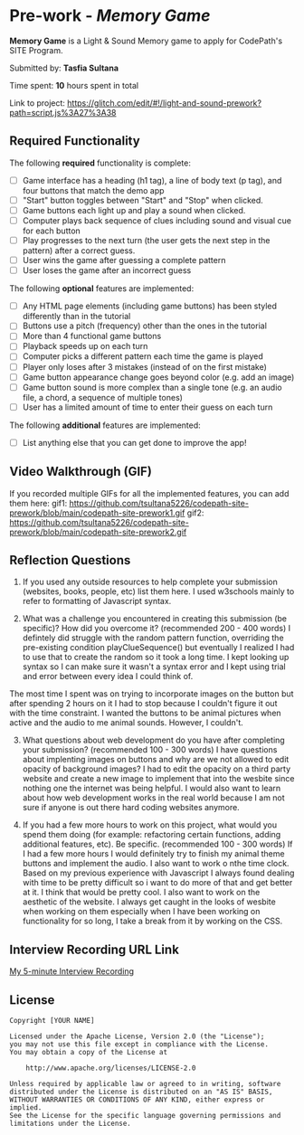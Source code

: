 # Pre-work - *Memory Game*

**Memory Game** is a Light & Sound Memory game to apply for CodePath's SITE Program. 

Submitted by: **Tasfia Sultana**

Time spent: **10** hours spent in total

Link to project: https://glitch.com/edit/#!/light-and-sound-prework?path=script.js%3A27%3A38

## Required Functionality

The following **required** functionality is complete:

* [ ] Game interface has a heading (h1 tag), a line of body text (p tag), and four buttons that match the demo app
* [ ] "Start" button toggles between "Start" and "Stop" when clicked. 
* [ ] Game buttons each light up and play a sound when clicked. 
* [ ] Computer plays back sequence of clues including sound and visual cue for each button
* [ ] Play progresses to the next turn (the user gets the next step in the pattern) after a correct guess. 
* [ ] User wins the game after guessing a complete pattern
* [ ] User loses the game after an incorrect guess

The following **optional** features are implemented:

* [ ] Any HTML page elements (including game buttons) has been styled differently than in the tutorial
* [ ] Buttons use a pitch (frequency) other than the ones in the tutorial
* [ ] More than 4 functional game buttons
* [ ] Playback speeds up on each turn
* [ ] Computer picks a different pattern each time the game is played
* [ ] Player only loses after 3 mistakes (instead of on the first mistake)
* [ ] Game button appearance change goes beyond color (e.g. add an image)
* [ ] Game button sound is more complex than a single tone (e.g. an audio file, a chord, a sequence of multiple tones)
* [ ] User has a limited amount of time to enter their guess on each turn

The following **additional** features are implemented:

- [ ] List anything else that you can get done to improve the app!

## Video Walkthrough (GIF)

If you recorded multiple GIFs for all the implemented features, you can add them here:
gif1: https://github.com/tsultana5226/codepath-site-prework/blob/main/codepath-site-prework1.gif
gif2: https://github.com/tsultana5226/codepath-site-prework/blob/main/codepath-site-prework2.gif

## Reflection Questions
1. If you used any outside resources to help complete your submission (websites, books, people, etc) list them here. 
I used w3schools mainly to refer to formatting of Javascript syntax.

2. What was a challenge you encountered in creating this submission (be specific)? How did you overcome it? (recommended 200 - 400 words) 
I defintely did struggle with the random pattern function, overriding the pre-existing condition playClueSequence() but eventually I realized I had to use that to create the random so it took a long time. I kept looking up syntax so I can make sure it wasn't a syntax error and I kept using trial and error between every idea I could think of.

The most time I spent was on trying to incorporate images on the button but after spending 2 hours on it I had to stop because I couldn't figure it out with the time constraint. I wanted the buttons to be animal pictures when active and the audio to me animal sounds. However, I couldn't.

3. What questions about web development do you have after completing your submission? (recommended 100 - 300 words) 
I have questions about implenting images on buttons and why are we not allowed to edit opacity of background images? I had to edit the opacity on a third party website and create a new image to implement that into the wesbite since nothing one the internet was being helpful. I would also want to learn about how web development works in the real world because I am not sure if anyone is out there hard coding websites anymore.

4. If you had a few more hours to work on this project, what would you spend them doing (for example: refactoring certain functions, adding additional features, etc). Be specific. (recommended 100 - 300 words) 
If I had a few more hours I would definitely try to finish my animal theme buttons and implement the audio. I also want to work o nthe time clock. Based on my previous experience with Javascript I always found dealing with time to be pretty difficult so i want to do more of that and get better at it. I think that would be pretty cool. I also want to work on the aesthetic of the website. I always get caught in the looks of wesbite when working on them especially when I have been working on functionality for so long, I take a break from it by working on the CSS.



## Interview Recording URL Link

[My 5-minute Interview Recording](your-link-here)


## License

    Copyright [YOUR NAME]

    Licensed under the Apache License, Version 2.0 (the "License");
    you may not use this file except in compliance with the License.
    You may obtain a copy of the License at

        http://www.apache.org/licenses/LICENSE-2.0

    Unless required by applicable law or agreed to in writing, software
    distributed under the License is distributed on an "AS IS" BASIS,
    WITHOUT WARRANTIES OR CONDITIONS OF ANY KIND, either express or implied.
    See the License for the specific language governing permissions and
    limitations under the License.
